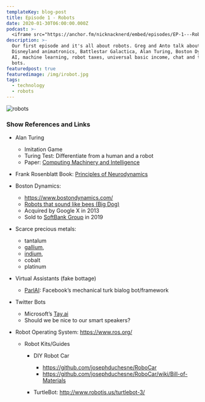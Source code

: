 ```yaml
---
templateKey: blog-post
title: Episode 1 - Robots
date: 2020-01-30T06:00:00.000Z
podcast: >-
  <iframe src="https://anchor.fm/nicknacknerd/embed/episodes/EP-1---Robots-eg2ga6" height="102px" width="400px" frameborder="0" scrolling="no"></iframe>
description: >-
  Our first episode and it's all about robots. Greg and Anto talk about
  Disneyland animatronics, Battlestar Galactica, Alan Turing, Boston Dynamics,
  AI, machine learning, robot taxes, universal basic income, chat and twitter
  bots.
featuredpost: true
featuredimage: /img/irobot.jpg
tags:
  - technology
  - robots
---
```



![robots](/img/irobot.jpg "robots")

### Show References and Links

* Alan Turing

  * Imitation Game
  * Turing Test: Differentiate from a human and a robot
  * Paper: [Computing Machinery and Intelligence](https://academic.oup.com/mind/article/LIX/236/433/986238)
* Frank Rosenblatt Book: [Principles of Neurodynamics](https://babel.hathitrust.org/cgi/pt?id=mdp.39015039846566&view=1up&seq=13)
* Boston Dynamics:

  * <https://www.bostondynamics.com/>
  * [Robots that sound like bees (Big Dog)](https://www.youtube.com/watch?v=cNZPRsrwumQ)
  * Acquired by Google X in 2013
  * Sold to [SoftBank Group](https://en.wikipedia.org/wiki/SoftBank_Group) in 2019
* Scarce precious metals:

  * tantalum
  * [gallium](https://phys.org/tags/gallium/),
  * [indium](https://phys.org/tags/indium/),
  * cobalt
  * platinum
* Virtual Assistants (fake bottage)

  * [ParlAI](https://blog.mturk.com/tutorial-training-ai-bots-to-chat-using-mturk-and-facebooks-parlai-42af81475c6c): Facebook’s mechanical turk bialog bot/framework
* Twitter Bots

  * Microsoft’s [Tay.ai](https://www.theverge.com/2016/3/24/11297050/tay-microsoft-chatbot-racist)
  * Should we be nice to our smart speakers?
* Robot Operating System: <https://www.ros.org/>

  * Robot Kits/Guides

    * DIY Robot Car

      * <https://github.com/josephduchesne/RoboCar>
      * <https://github.com/josephduchesne/RoboCar/wiki/Bill-of-Materials>
    * TurtleBot: <http://www.robotis.us/turtlebot-3/>
